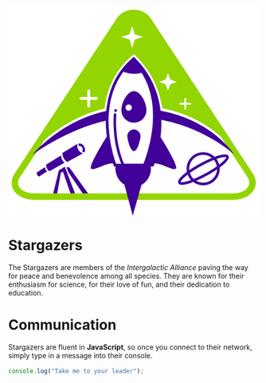 ![Stargazers](images/logo_stargazers_bug.svg)
# Stargazers
The Stargazers are members of the _Intergalactic Alliance_ paving the way for peace and benevolence among all species. They are known for their enthusiasm for science, for their love of fun, and their dedication to education.

# Communication

Stargazers are fluent in **JavaScript**, so once you connect to their network, simply type in a message into their console.

```js
console.log("Take me to your leader");
```
